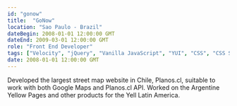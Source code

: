 ```yaml
---
id: "gonow"
title:  "GoNow"
location: "Sao Paulo - Brazil"
dateBegin: 2008-01-01 12:00:00 GMT
dateEnd: 2009-03-01 12:00:00 GMT
role: "Front End Developer"
tags: ["Velocity", "jQuery", "Vanilla JavaScript", "YUI", "CSS", "CSS Sprites"]
date: 2008-01-01 12:00:00 GMT
---
```

Developed the largest street map website in Chile, Planos.cl, suitable to work with both Google Maps and Planos.cl API. Worked on the Argentine Yellow Pages and other products for the Yell Latin America.